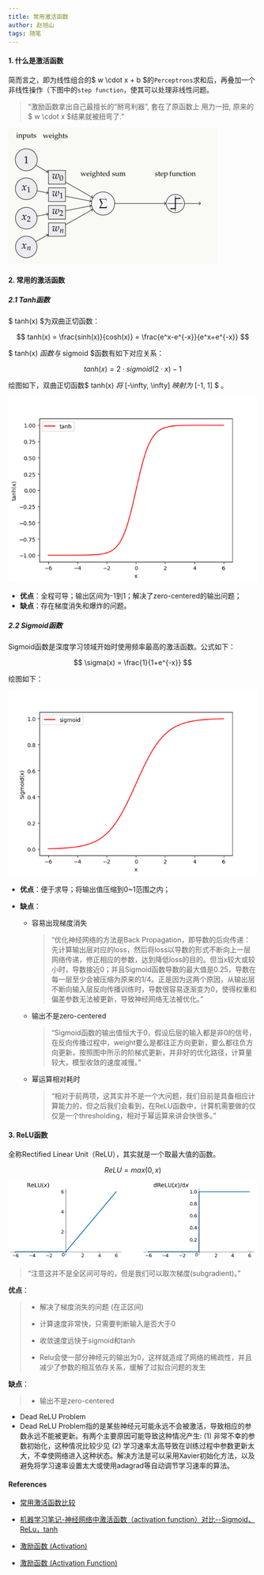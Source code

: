 ```yaml
---
title: 常用激活函数
author: 赵旭山
tags: 随笔
---
```


#### 1. 什么是激活函数

简而言之，即为线性组合的$ w \cdot x + b $的`Perceptrons`求和后，再叠加一个非线性操作（下图中的`step function`，使其可以处理非线性问题。

> “激励函数拿出自己最擅长的”掰弯利器”, 套在了原函数上 用力一扭, 原来的$ w \cdot x $结果就被扭弯了.”

![](/assets/images/activationFunction202003121121.jpg)

#### 2. 常用的激活函数

##### 2.1 Tanh函数

$ tanh(x) $为双曲正切函数：

$$ tanh(x) = \frac{sinh(x)}{cosh(x)} = \frac{e^x-e^{-x}}{e^x+e^{-x}} $$

$ tanh(x) $函数与$ sigmoid $函数有如下对应关系：

$$ tanh(x) = 2 \cdot sigmoid(2 \cdot x) - 1 $$

绘图如下，双曲正切函数$ tanh(x) $将$ [-\infty, \infty] $映射为$ [-1, 1] $ 。

![](/assets/images/tanh202003121153.png)

* **优点**：全程可导；输出区间为-1到1；解决了zero-centered的输出问题；
* **缺点**：存在梯度消失和爆炸的问题。

##### 2.2 Sigmoid函数

Sigmoid函数是深度学习领域开始时使用频率最高的激活函数。公式如下：

$$ \sigma(x) = \frac{1}{1+e^{-x}} $$

绘图如下：

![](/assets/images/sigmoid202003121212.png)

* **优点**：便于求导；将输出值压缩到0~1范围之内；

* **缺点**：

  * 容易出现梯度消失

    > “优化神经网络的方法是Back Propagation，即导数的后向传递：先计算输出层对应的loss，然后将loss以导数的形式不断向上一层网络传递，修正相应的参数，达到降低loss的目的。但当x较大或较小时，导数接近0；并且Sigmoid函数导数的最大值是0.25，导数在每一层至少会被压缩为原来的1/4。正是因为这两个原因，从输出层不断向输入层反向传播训练时，导数很容易逐渐变为0，使得权重和偏差参数无法被更新，导致神经网络无法被优化。”

  * 输出不是zero-centered

    > “Sigmoid函数的输出值恒大于0，假设后层的输入都是非0的信号，在反向传播过程中，weight要么是都往正方向更新，要么都往负方向更新，按照图中所示的阶梯式更新，并非好的优化路径，计算量较大，模型收敛的速度减慢。”

  * 幂运算相对耗时

    > “相对于前两项，这其实并不是一个大问题，我们目前是具备相应计算能力的，但之后我们会看到，在ReLU函数中，计算机需要做的仅仅是一个thresholding，相对于幂运算来讲会快很多。”

#### 3. ReLU函数

全称Rectified Linear Unit（ReLU），其实就是一个取最大值的函数。

$$ ReLU = max(0, x) $$

![](/assets/images/relu202003121812.jpg)

> “注意这并不是全区间可导的，但是我们可以取次梯度(subgradient)。”

**优点**：

> * 解决了梯度消失的问题 (在正区间)
>
> * 计算速度非常快，只需要判断输入是否大于0
> * 收敛速度远快于sigmoid和tanh
> * Relu会使一部分神经元的输出为0，这样就造成了网络的稀疏性，并且减少了参数的相互依存关系，缓解了过拟合问题的发生

**缺点**：

> * 输出不是zero-centered
  * Dead ReLU Problem
  * Dead ReLU Problem指的是某些神经元可能永远不会被激活，导致相应的参数永远不能被更新。有两个主要原因可能导致这种情况产生: (1) 非常不幸的参数初始化，这种情况比较少见 (2) 学习速率太高导致在训练过程中参数更新太大，不幸使网络进入这种状态。解决方法是可以采用Xavier初始化方法，以及避免将学习速率设置太大或使用adagrad等自动调节学习速率的算法。


#### References

* [常用激活函数比较](https://www.jianshu.com/p/22d9720dbf1a)

* [机器学习笔记-神经网络中激活函数（activation function）对比--Sigmoid、ReLu，tanh](https://blog.csdn.net/lilu916/article/details/77822309)

* [激励函数 (Activation)](https://morvanzhou.github.io/tutorials/machine-learning/torch/2-03-activation/)

* [激励函数 (Activation Function)](https://morvanzhou.github.io/tutorials/machine-learning/ML-intro/3-04-activation-function/)